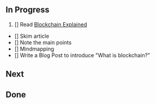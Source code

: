## In Progress

1. [] Read [Blockchain Explained](https://www.investopedia.com/terms/b/blockchain.asp)

- [] Skim article
- [] Note the main points
- [] Mindmapping
- [] Write a Blog Post to introduce "What is blockchain?"

## Next

## Done
